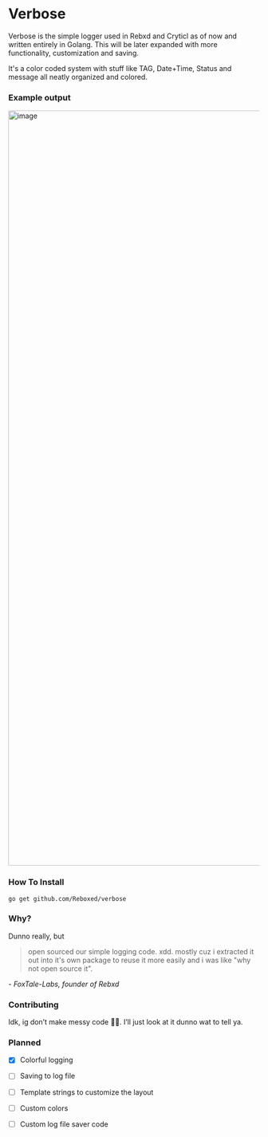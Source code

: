 # Verbose

Verbose is the simple logger used in Rebxd and Cryticl as of now and written entirely in Golang.
This will be later expanded with more functionality, customization and saving.

It's a color coded system with stuff like TAG, Date+Time, Status and message all neatly organized and colored.

### Example output

<img width="1514" alt="image" src="https://github.com/user-attachments/assets/96a22eb9-201f-4f5f-8c80-26c86e5aaf50" />


### How To Install

```
go get github.com/Reboxed/verbose
```

### Why?

Dunno really, but

> open sourced our simple logging code. xdd. mostly cuz i extracted it out into it's own package to reuse it more easily and i was like "why not open source it".

*\- FoxTale-Labs, founder of Rebxd*

### Contributing

Idk, ig don’t make messy code 🤷‍♂️. I’ll just look at it dunno wat to tell ya.

### Planned

- [x] Colorful logging
- [ ] Saving to log file
- [ ] Template strings to customize the layout
- [ ] Custom colors
- [ ] Custom log file saver code


